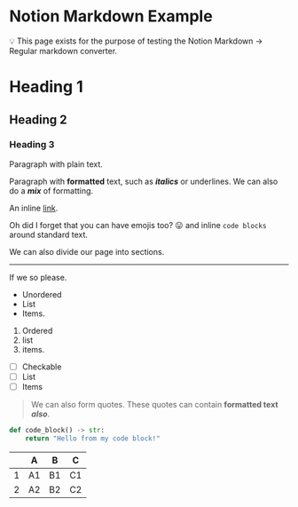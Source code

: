 # Notion Markdown Example

<aside>
💡 This page exists for the purpose of testing the Notion Markdown → Regular markdown converter.

</aside>

# Heading 1

## Heading 2

### Heading 3

Paragraph with plain text.

Paragraph with ******************formatted****************** text, such as *******italics******* or underlines. We can also do a ***mix*** of formatting.

An inline [link](https://google.com).

Oh did I forget that you can have emojis too? 😛 and inline `code blocks` around standard text.

We can also divide our page into sections.

---

If we so please.

- Unordered
- List
- Items.

1. Ordered
2. list
3. items.

- [ ]  Checkable
- [ ]  List
- [ ]  Items

> We can also form quotes. These quotes can contain ****************************formatted text**************************** *****also*****.
> 

```python
def code_block() -> str:
    return "Hello from my code block!"
```

|  | A | B | C |
| --- | --- | --- | --- |
| 1 | A1 | B1 | C1 |
| 2 | A2 | B2 | C2 |